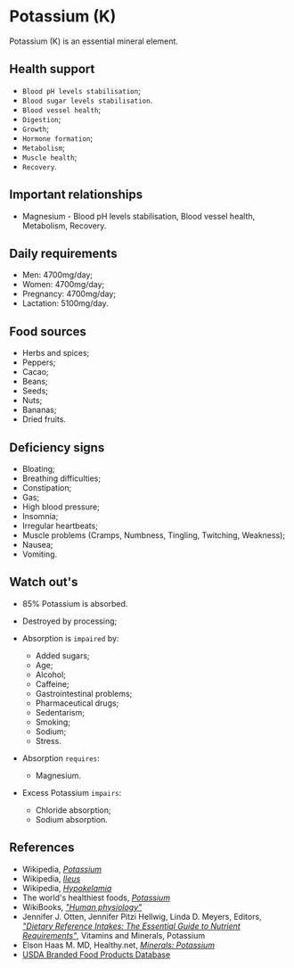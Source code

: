# Potassium (K)
Potassium (K) is an essential mineral element.

## Health support
- `Blood pH levels stabilisation`;
- `Blood sugar levels stabilisation`.
- `Blood vessel health`;
- `Digestion`;
- `Growth`;
- `Hormone formation`;
- `Metabolism`;
- `Muscle health`;
- `Recovery`.

## Important relationships
- Magnesium - Blood pH levels stabilisation, Blood vessel health, Metabolism, Recovery.

## Daily requirements
- Men: 4700mg/day;
- Women: 4700mg/day;
- Pregnancy: 4700mg/day;
- Lactation: 5100mg/day.

## Food sources
- Herbs and spices;
- Peppers;
- Cacao;
- Beans;
- Seeds;
- Nuts;
- Bananas;
- Dried fruits.

## Deficiency signs
- Bloating;
- Breathing difficulties;
- Constipation;
- Gas;
- High blood pressure;
- Insomnia;
- Irregular heartbeats;
- Muscle problems (Cramps, Numbness, Tingling, Twitching, Weakness);
- Nausea;
- Vomiting.

## Watch out's
- 85% Potassium is absorbed.
- Destroyed by processing;
- Absorption is `impaired` by:
    - Added sugars;
    - Age;
    - Alcohol;
    - Caffeine;
    - Gastrointestinal problems;
    - Pharmaceutical drugs;
    - Sedentarism;
    - Smoking;
	- Sodium;
    - Stress.

- Absorption `requires`:
	- Magnesium.

- Excess Potassium `impairs`:
	- Chloride absorption;
	- Sodium absorption.

## References
- Wikipedia, [_Potassium_](https://en.wikipedia.org/wiki/Potassium)
- Wikipedia, [_Ileus_](https://en.wikipedia.org/wiki/Ileus#Signs_and_symptoms)
- Wikipedia, [_Hypokelamia_](https://en.wikipedia.org/wiki/Hypokalemia#Signs_and_symptoms)
- The world's healthiest foods, [_Potassium_](http://www.whfoods.com/genpage.php?tname=nutrient&dbid=90)
- WikiBooks, [_"Human physiology"_](https://en.wikibooks.org/wiki/Human_Physiology/Nutrition#Minerals)
- Jennifer J. Otten, Jennifer Pitzi Hellwig, Linda D. Meyers, Editors, [_"Dietary Reference Intakes: The Essential Guide to Nutrient Requirements"_](https://www.amazon.com/Dietary-Reference-Intakes-Essential-Requirements/dp/0309157420), Vitamins and Minerals, Potassium
- Elson Haas M. MD, Healthy.net, [_Minerals: Potassium_](http://www.healthy.net/Health/Article/Potassium/2063)
- [USDA Branded Food Products Database](https://ndb.nal.usda.gov/ndb/nutrients/report/nutrientsfrm?max=1000&offset=0&totCount=0&nutrient1=306&nutrient2=&nutrient3=&subset=0&sort=c&measureby=g)